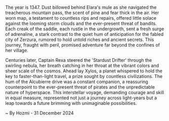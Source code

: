 
The year is 1347.  Dust billowed behind Elara's mule as she navigated the treacherous mountain pass, the scent of pine and fear thick in the air.  Her worn map, a testament to countless rips and repairs, offered little solace against the looming storm clouds and the ever-present threat of bandits.  Each creak of the saddle, each rustle in the undergrowth, sent a fresh surge of adrenaline, a stark contrast to the quiet hum of anticipation for the fabled city of Zerzura, rumored to hold untold riches and ancient secrets. This journey, fraught with peril, promised adventure far beyond the confines of her village.

Centuries later, Captain Rexa steered the 'Stardust Drifter' through the swirling nebula, her breath catching in her throat at the vibrant colors and sheer scale of the cosmos.  Ahead lay Xylos, a planet whispered to hold the key to faster-than-light travel, a prize sought by countless civilizations.  The hum of the Alcubierre drive was a constant companion, a reassuring counterpoint to the ever-present threat of pirates and the unpredictable nature of hyperspace.  This interstellar voyage, demanding courage and skill in equal measure, represented not just a journey across light-years but a leap towards a future brimming with unimaginable possibilities.

~ By Hozmi - 31 December 2024
